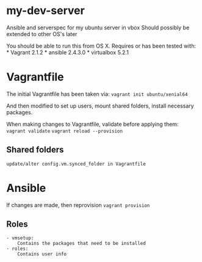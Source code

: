 # my-dev-server

Ansible and serverspec for my ubuntu server in vbox
Should possibly be extended to other OS's later

You should be able to run this from OS X.
Requires or has been tested with:
	* Vagrant 2.1.2
	* ansible 2.4.3.0 
	* virtualbox 5.2.1


# Vagrantfile

The initial Vagrantfile has been taken via:
	`vagrant init ubuntu/xenial64`

And then modified to set up users, mount shared folders, install necessary
packages.

When making changes to Vagrantfile, validate before applying them:
	`vagrant validate`
	`vagrant reload --provision`

## Shared folders
	update/alter config.vm.synced_folder in Vagrantfile

# Ansible

If changes are made, then reprovision
	`vagrant provision`

## Roles

	- vmsetup:
		Contains the packages that need to be installed
	- roles:
		Contains user info

